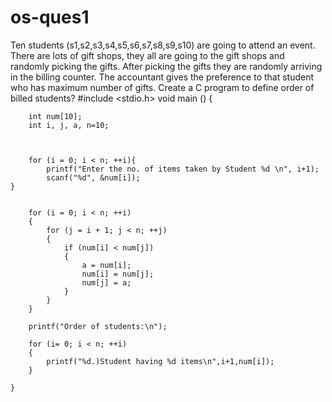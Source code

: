 # os-ques1
Ten students (s1,s2,s3,s4,s5,s6,s7,s8,s9,s10) are going to attend an event. There are lots of gift shops, they all are going to the gift shops and randomly picking the gifts. After picking the gifts they are randomly arriving in the billing counter. The accountant gives the preference to that student who has maximum number of gifts. Create a C program to define order of billed students?
#include <stdio.h>
    void main ()
    {
 
        int num[10];
        int i, j, a, n=10;
   
 
        
        for (i = 0; i < n; ++i){
			printf("Enter the no. of items taken by Student %d \n", i+1);
	        scanf("%d", &num[i]);
 	}
       
 
        for (i = 0; i < n; ++i) 
        {
            for (j = i + 1; j < n; ++j) 
            {
                if (num[i] < num[j]) 
                {
                    a = num[i];
                    num[i] = num[j];
                    num[j] = a;
                }
            }
        }
 
        printf("Order of students:\n");
 
        for (i= 0; i < n; ++i) 
        {
            printf("%d.)Student having %d items\n",i+1,num[i]);
        }
 
    }
